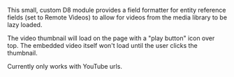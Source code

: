 This small, custom D8 module provides a field formatter for entity reference fields (set to Remote Videos) to allow for videos from the media library to be lazy loaded.

The video thumbnail will load on the page with a "play button" icon over top. The embedded video itself won't load until the user clicks the thumbnail.

Currently only works with YouTube urls.
